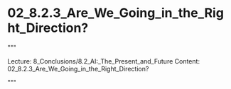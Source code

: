 # 02_8.2.3_Are_We_Going_in_the_Right_Direction?

"""

Lecture: 8_Conclusions/8.2_AI:_The_Present_and_Future
Content: 02_8.2.3_Are_We_Going_in_the_Right_Direction?

"""

